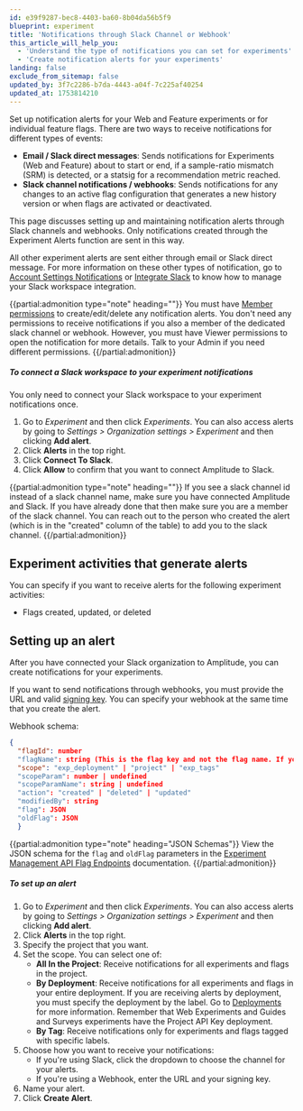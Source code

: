 ```yaml
---
id: e39f9287-bec8-4403-ba60-8b04da56b5f9
blueprint: experiment
title: 'Notifications through Slack Channel or Webhook'
this_article_will_help_you:
  - 'Understand the type of notifications you can set for experiments'
  - 'Create notification alerts for your experiments'
landing: false
exclude_from_sitemap: false
updated_by: 3f7c2286-b7da-4443-a04f-7c225af40254
updated_at: 1753814210
---
```

Set up notification alerts for your Web and Feature experiments or for individual feature flags. There are two ways to receive notifications for different types of events:

- **Email / Slack direct messages**: Sends notifications for Experiments (Web and Feature) about to start or end, if a sample-ratio mismatch (SRM) is detected, or a statsig for a recommendation metric reached.
- **Slack channel notifications / webhooks**: Sends notifications for any changes to an active flag configuration that generates a new history version or when flags are activated or deactivated.

This page discusses setting up and maintaining notification alerts through Slack channels and webhooks. Only notifications created through the Experiment Alerts function are sent in this way. 

All other experiment alerts are sent either through email or Slack direct message. For more information on these other types of notification, go to [Account Settings Notifications](/docs/feature-experiment/workflow/experiment-learnings#interpret-notifications) or [Integrate Slack](/docs/analytics/integrate-slack) to know how to manage your Slack workspace integration. 

{{partial:admonition type="note" heading=""}}
You must have [Member permissions](/docs/admin/account-management/user-roles-permissions) to create/edit/delete any notification alerts. You don't need any permissions to receive notifications if you also a member of the dedicated slack channel or webhook. However, you must have Viewer permissions to open the notification for more details. Talk to your Admin if you need different permissions.
{{/partial:admonition}}

##### To connect a Slack workspace to your experiment notifications

You only need to connect your Slack workspace to your experiment notifications once.

1. Go to *Experiment* and then click *Experiments*. 
You can also access alerts by going to *Settings > Organization settings > Experiment* and then clicking **Add alert**. 
2. Click **Alerts** in the top right.
3. Click **Connect To Slack**.
4. Click **Allow** to confirm that you want to connect Amplitude to Slack.

{{partial:admonition type="note" heading=""}}
If you see a slack channel id instead of a slack channel name, make sure you have connected Amplitude and Slack. If you have already done that then make sure you are a member of the slack channel. You can reach out to the person who created the alert (which is in the "created" column of the table) to add you to the slack channel.
{{/partial:admonition}}

## Experiment activities that generate alerts
You can specify if you want to receive alerts for the following experiment activities:

- Flags created, updated, or deleted

## Setting up an alert

After you have connected your Slack organization to Amplitude, you can create notifications for your experiments. 

If you want to send notifications through webhooks, you must provide the URL and valid [signing key](https://docs.knock.app/developer-tools/outbound-webhooks/overview#verifying-the-signature). You can specify your webhook at the same time that you create the alert. 

Webhook schema:

```json
{
  "flagId": number
  "flagName": string (This is the flag key and not the flag name. If you want the flag name, use `flag.name`)
  "scope": "exp_deployment" | "project" | "exp_tags"
  "scopeParam": number | undefined
  "scopeParamName": string | undefined
  "action": "created" | "deleted" | "updated"
  "modifiedBy": string
  "flag": JSON
  "oldFlag": JSON
  }
```

{{partial:admonition type="note" heading="JSON Schemas"}}
View the JSON schema for the `flag` and `oldFlag` parameters in the [Experiment Management API Flag Endpoints](/docs/apis/experiment/experiment-management-api-flags#get-details) documentation.
{{/partial:admonition}}

##### To set up an alert

1. Go to *Experiment* and then click *Experiments*. 
You can also access alerts by going to *Settings > Organization settings > Experiment* and then clicking **Add alert**. 
2. Click **Alerts** in the top right.
3. Specify the project that you want.
4. Set the scope. You can select one of:
    - **All In the Project**: Receive notifications for all experiments and flags in the project.
    - **By Deployment**: Receive notifications for all experiments and flags in your entire deployment.
    If you are receiving alerts by deployment, you must specify the deployment by the label. Go to [Deployments](/docs/feature-experiment/data-model#deployments) for more information. Remember that Web Experiments and Guides and Surveys experiments have the Project API Key deployment.
    - **By Tag**: Receive notifications only for experiments and flags tagged with specific labels. 
5. Choose how you want to receive your notifications:
    - If you're using Slack, click the dropdown to choose the channel for your alerts.
    - If you're using a Webhook, enter the URL and your signing key.
6. Name your alert.
7. Click **Create Alert**.
